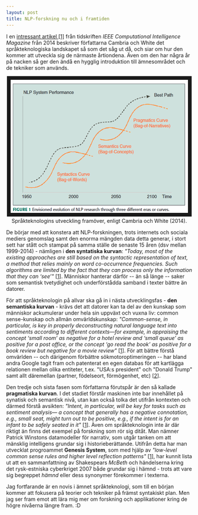```yaml
---
layout: post
title: NLP-forskning nu och i framtiden
---
```


I en [intressant artikel [1]](https://www.sentic.net/jumping-nlp-curves.pdf) från tidskriften *IEEE Computational Intelligence Magazine* från 2014 beskriver författarna Cambria och White det språkteknologiska landskapet så som det såg ut då, och siar om hur den kommer att utveckla sig de närmaste årtiondena. Även om den har några år på nacken så ger den ändå en hygglig introduktion till ämnesområdet och de tekniker som används.

<p align="center">
<img src="/images/evolution.PNG" alt="NLP-evolution" width="480" height="360" border="10" /> <br>
Språkteknologins utveckling framöver, enligt Cambria och White (2014).</p>

De börjar med att konstera att NLP-forskningen, trots internets och sociala mediers genomslag samt den enorma mängden data detta generar, i stort sett har stått och stampat på samma ställe de senaste 15 åren (dsv mellan 1999-2014) - nämligen i **den syntatiska kurvan**: *"Today, most of the existing approaches are still based on the syntactic representation of text, a method that relies mainly on word co-occurrence frequencies. Such algorithms are limited by the fact that they can process only the information that they can ‘see’"* [[1](https://www.sentic.net/jumping-nlp-curves.pdf)]. Människor hanterar därför -- än så länge -- saker som semantisk tvetydighet och underförstådda samband i texter bättre än datorer. 

För att språkteknologin på allvar ska gå in i nästa utvecklingsfas - **den semantiska kurvan** - krävs det att datorer kan ta del av den kunskap som människor ackumulerar under hela sin uppväxt och vuxna liv: common sense-kunskap och allmän omvärldskunskap: *"Common-sense, in particular, is key in properly deconstructing natural language text into sentiments according to different contexts—for example, in appraising the concept ‘small room’ as negative for a hotel review and ‘small queue’ as positive for a post office, or the concept ‘go read the book’ as positive for a book review but negative for a movie review"* [[1](https://www.sentic.net/jumping-nlp-curves.pdf)]. För att bättre förstå omvärlden -- och därigenom förbättre sökmotoroptimeringen -- har bland andra Google tagit fram och patenterat en egen databas för att kartlägga relationen mellan olika entiteter, t.ex. "USA:s president" och "Donald Trump" samt allt däremellan (partner, födelseort, förmögenhet, etc) [[2](https://searchengineland.com/google-patent-on-related-entities-and-what-it-means-for-seo-295727)].     

Den tredje och sista fasen som författarna förutspår är den så kallade **pragmatiska kurvan**. I det stadiet förstår maskinen inte bar innehållet på synatisk och semantisk nivå, utan kan också tolka det utifrån kontexten och därmed förstå avsikten: *"Intent, in particular, will be key for tasks such as sentiment analysis— a concept that generally has a negative connotation, e.g., small seat, might turn out to be positive, e.g., if the intent is for an infant to be safely seated in it"* [[1](https://www.sentic.net/jumping-nlp-curves.pdf)]. Även om språkteknologin inte är där riktigt än finns det exempel på forskning som rör sig ditåt. Man nämner Patrick Winstons datamodeller för narrativ, som utgår tanken om att mänsklig intelligens grundar sig i historieberättande. Utifrån detta har man utvecklat progroammet **Genesis System**, som med hjälp av *"low-level common sense rules and higher level reflection patterns"* [[1](https://www.sentic.net/jumping-nlp-curves.pdf)], har kunnit lista ut att en sammanfattning av Shakespears *McBeth* och händelserna kring det rysk-estniska cyberkriget 2007 både grundar sig i hämnd - trots att vare sig begreppet *hämnd* eller dess synonymer förekommer i texterna.   

Jag fortfarande är en novis i ämnet språkteknologi, som till en början kommer att fokusera på teorier och tekniker på främst syntakiskt plan. Men jag ser fram emot att lära mig mer om forskning och applikationer kring de högre nivåerna längre fram. :D
